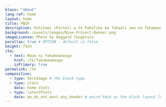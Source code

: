 ```yaml
---
klass: "about"
lang-ref: home
layout: home
title: PBIF
description: Hihitemi (Portal) a te Pahefika ke fakaali uma na fakamaumauga o na gaoioiga o na lakau ma meaola kehekehe. E maua ai i te GBIF.
background: /assets/images/Niue-Project-Banner.png
imageLicense: Photo by Huggard Tongatule
parallax: true # OPTION - default is false
height: 75vh
cta:
  - text: Maua ni Fakamaumauga
    href: /tk/fakamaumauga
    isPrimary: true
permalink: /tk
composition:
  - type: heroImage # the block type
  - type: stats
    data: home.stats
  - type: latestPosts
    data: we_do_not_want_any_header # weird hack as the block layout looks for a data element and falls back to the page if none is present
---
```


